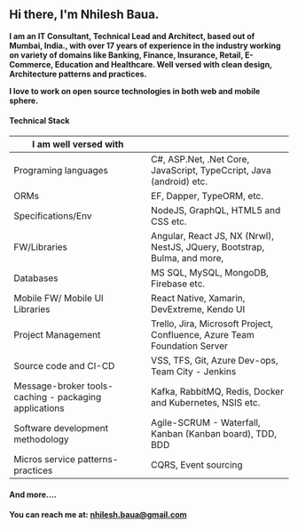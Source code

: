 

## Hi there, I'm Nhilesh Baua.


**I am an IT Consultant, Technical Lead and Architect, based out of Mumbai, India., with over 17 years of experience in the industry working on variety of domains like Banking, Finance, Insurance, Retail, E-Commerce, Education and Healthcare. Well versed with clean design, Architecture patterns and practices.**

**I love to work on open source technologies in both web and mobile sphere.** 

#### Technical Stack

|I am well versed with |  |  
| ------------ | ------------ |
| Programing languages | C#, ASP.Net, .Net Core, JavaScript, TypeCcript, Java (android) etc. |
| ORMs| EF, Dapper, TypeORM, etc. |
|Specifications/Env | NodeJS, GraphQL, HTML5 and CSS etc. |
| FW/Libraries | Angular, React JS, NX (Nrwl), NestJS, JQuery, Bootstrap, Bulma, and more, |
| Databases |  MS SQL, MySQL, MongoDB, Firebase etc. |
| Mobile FW/ Mobile UI Libraries | React Native, Xamarin, DevExtreme, Kendo UI |
| Project Management|  Trello, Jira, Microsoft Project, Confluence, Azure Team Foundation Server
| Source code and CI-CD|   VSS, TFS, Git, Azure Dev-ops, Team City - Jenkins |
| Message-broker tools- caching - packaging applications | Kafka, RabbitMQ, Redis, Docker and Kubernetes, NSIS etc.|
|Software development methodology| Agile-SCRUM - Waterfall, Kanban (Kanban board), TDD, BDD|
| Micros service patterns-practices| CQRS, Event sourcing | 

#### And more....

#### You can reach me at: nhilesh.baua@gmail.com

